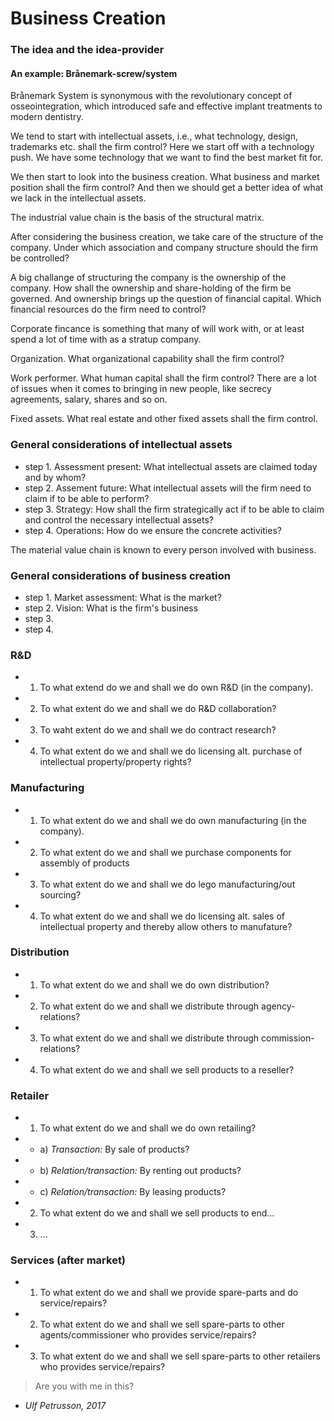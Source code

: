 # Business Creation

### The idea and the idea-provider
#### An example: Brånemark-screw/system
Brånemark System is synonymous with the revolutionary concept of
osseointegration, which introduced safe and effective implant treatments to
modern dentistry.

We tend to start with intellectual assets, i.e., what technology, design,
trademarks etc. shall the firm control? Here we start off with a technology
push. We have some technology that we want to find the best market fit for.

We then start to look into the business creation. What business and market
position shall the firm control? And then we should get a better idea of what
we lack in the intellectual assets.

The industrial value chain is the basis of the structural matrix.

After considering the business creation, we take care of the structure of the
company. Under which association and company structure should the firm
be controlled?

A big challange of structuring the company is the ownership of the company.
How shall the ownership and share-holding of the firm be governed. And ownership
brings up the question of financial capital. Which financial resources do the
firm need to control?

Corporate fincance is something that many of will work with, or at least spend
a lot of time with as a stratup company.

Organization. What organizational capability shall the firm control?

Work performer. What human capital shall the firm control? There are a lot of
issues when it comes to bringing in new people, like secrecy agreements, salary,
shares and so on.

Fixed assets. What real estate and other fixed assets shall the firm control.

### General considerations of intellectual assets

- step 1. Assessment present: What intellectual assets are claimed today
and by whom?
- step 2. Assement future: What intellectual assets will the firm need to
claim if to be able to perform?
- step 3. Strategy: How shall the firm strategically act if to be able to claim and control the necessary intellectual assets?
- step 4. Operations: How do we ensure the concrete activities?

The material value chain is known to every person involved with business.

### General considerations of business creation

- step 1. Market assessment: What is the market?
- step 2. Vision: What is the firm's business
- step 3.
- step 4.

### R&D

- 1. To what extend do we and shall we do own R&D (in the company).
- 2. To what extent do we and shall we do R&D collaboration?
- 3. To waht extent do we and shall we do contract research?
- 4. To what extent do we and shall we do licensing alt. purchase of
intellectual property/property rights?

### Manufacturing

- 1. To what extent do we and shall we do own manufacturing (in the company).
- 2. To what extent do we and shall we purchase components for assembly
of products
- 3. To what extent do we and shall we do lego manufacturing/out sourcing?
- 4. To what extent do we and shall we do licensing alt. sales of intellectual
property and thereby allow others to manufature?

### Distribution

- 1. To what extent do we and shall we do own distribution?
- 2. To what extent do we and shall we distribute through agency-relations?
- 3. To what extent do we and shall we distribute through commission-relations?
- 4. To what extent do we and shall we sell products to a reseller?

### Retailer

- 1. To what extent do we and shall we do own retailing?
- - a) *Transaction:* By sale of products?
- - b) *Relation/transaction:* By renting out products?
- - c) *Relation/transaction:* By leasing products?
- 2. To what extent do we and shall we sell products to end...
- 3. ...

### Services (after market)

- 1. To what extent do we and shall we provide spare-parts and do
service/repairs?
- 2. To what extent do we and shall we sell spare-parts to other
agents/commissioner who provides service/repairs?
- 3. To what extent do we and shall we sell spare-parts to other retailers
who provides service/repairs?

>Are you with me in this?

- *Ulf Petrusson, 2017*
